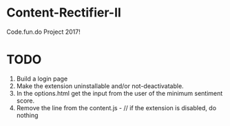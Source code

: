 # Content-Rectifier-II
Code.fun.do Project 2017!

# TODO
1. Build a login page
2. Make the extension uninstallable and/or not-deactivatable.
3. In the options.html get the input from the user of the minimum sentiment score.
4. Remove the line from the content.js - // if the extension is disabled, do nothing
